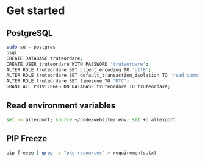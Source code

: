 # Get started

## PostgreSQL

```bash
sudo su - postgres
psql
CREATE DATABASE truteordare;
CREATE USER truteordare WITH PASSWORD 'truteordare';
ALTER ROLE truteordare SET client_encoding TO 'utf8';
ALTER ROLE truteordare SET default_transaction_isolation TO 'read committed';
ALTER ROLE truteordare SET timezone TO 'UTC';
GRANT ALL PRIVILEGES ON DATABASE truteordare TO truteordare;
```

## Read environment variables

```bash
set -o allexport; source ~/code/website/.env; set +o allexport
```

## PIP Freeze

```bash
pip freeze | grep -v "pkg-resources" > requirements.txt
```

